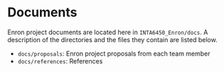 # Documents

Enron project documents are located here in `INTA6450_Enron/docs`.
A description of the directories and the files they contain are listed below.

- `docs/proposals`: Enron project proposals from each team member
- `docs/references`: References 